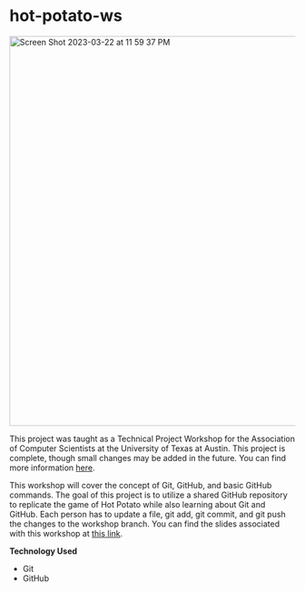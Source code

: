 # hot-potato-ws
<img width="687" alt="Screen Shot 2023-03-22 at 11 59 37 PM" src="https://user-images.githubusercontent.com/91110018/227107829-61dbe774-c069-4cbd-97fc-dd3eff3b8d84.png">

This project was taught as a Technical Project Workshop for the Association of Computer Scientists at the University of Texas at Austin. This project is complete, though small changes may be added in the future. You can find more information [here](https://shaded-nigella-ee4.notion.site/Technical-Workshops-f5b3950311e34a1c85e84a4b89cb7702).  <br />

This workshop will cover the concept of Git, GitHub, and basic GitHub commands. The goal of this project is to utilize a shared GitHub repository to replicate the game of Hot Potato while also learning about Git and GitHub. Each person has to update a file, git add, git commit, and git push the changes to the workshop branch. You can find the slides associated with this workshop at [this link](https://docs.google.com/presentation/d/1dGB2oIzAOJ1rFKQ3t8h0jFwCBC9I124MVJOdl0w0xso/edit?usp=sharing).  <br />
  
__Technology Used__
+ Git
+ GitHub
